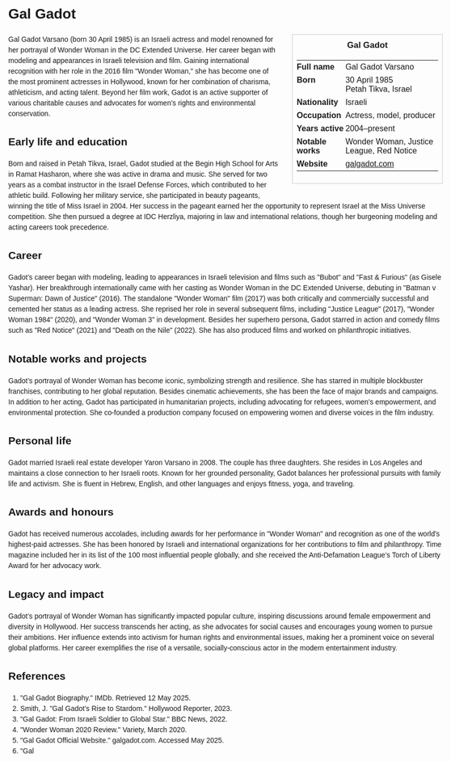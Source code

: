 <!DOCTYPE html>
<html>
<head>
  <title>Gal Gadot – Profile</title>
  <style>
    body { font-family: Arial, sans-serif; margin: 2rem auto; max-width: 960px; line-height: 1.5; }
    aside.infobox { float: right; width: 280px; margin: 0 0 1rem 1.5rem; border: 1px solid #ccc; padding: 0.5rem; font-size: 0.9rem; }
    aside.infobox h3 { text-align: center; margin-top: 0; }
    aside.infobox table { width: 100%; border-collapse: collapse; }
    aside.infobox td { padding: 0.25rem 0; vertical-align: top; }
    h1 { margin-top: 0; }
    footer.categories { font-size: 0.8rem; color: #555; border-top: 1px solid #ddd; padding-top: 0.5rem; margin-top: 2rem; }
  </style>
</head>
<body>
  <h1>Gal Gadot</h1>
  <aside class="infobox">
    <h3>Gal Gadot</h3>
    <table>
      <tr><td><strong>Full name</strong></td><td>Gal Gadot Varsano</td></tr>
      <tr><td><strong>Born</strong></td><td>30 April 1985<br>Petah Tikva, Israel</td></tr>
      <tr><td><strong>Nationality</strong></td><td>Israeli</td></tr>
      <tr><td><strong>Occupation</strong></td><td>Actress, model, producer</td></tr>
      <tr><td><strong>Years active</strong></td><td>2004–present</td></tr>
      <tr><td><strong>Notable works</strong></td><td>Wonder Woman, Justice League, Red Notice</td></tr>
      <tr><td><strong>Website</strong></td><td><a href="https://galgadot.com">galgadot.com</a></td></tr>
    </table>
  </aside>
  <p>Gal Gadot Varsano (born 30 April 1985) is an Israeli actress and model renowned for her portrayal of Wonder Woman in the DC Extended Universe. Her career began with modeling and appearances in Israeli television and film. Gaining international recognition with her role in the 2016 film "Wonder Woman," she has become one of the most prominent actresses in Hollywood, known for her combination of charisma, athleticism, and acting talent. Beyond her film work, Gadot is an active supporter of various charitable causes and advocates for women’s rights and environmental conservation.</p>

  <h2>Early life and education</h2>
  <p>Born and raised in Petah Tikva, Israel, Gadot studied at the Begin High School for Arts in Ramat Hasharon, where she was active in drama and music. She served for two years as a combat instructor in the Israel Defense Forces, which contributed to her athletic build. Following her military service, she participated in beauty pageants, winning the title of Miss Israel in 2004. Her success in the pageant earned her the opportunity to represent Israel at the Miss Universe competition. She then pursued a degree at IDC Herzliya, majoring in law and international relations, though her burgeoning modeling and acting careers took precedence.</p>

  <h2>Career</h2>
  <p>Gadot’s career began with modeling, leading to appearances in Israeli television and films such as "Bubot" and "Fast & Furious" (as Gisele Yashar). Her breakthrough internationally came with her casting as Wonder Woman in the DC Extended Universe, debuting in "Batman v Superman: Dawn of Justice" (2016). The standalone "Wonder Woman" film (2017) was both critically and commercially successful and cemented her status as a leading actress. She reprised her role in several subsequent films, including "Justice League" (2017), "Wonder Woman 1984" (2020), and "Wonder Woman 3" in development. Besides her superhero persona, Gadot starred in action and comedy films such as "Red Notice" (2021) and "Death on the Nile" (2022). She has also produced films and worked on philanthropic initiatives.</p>

  <h2>Notable works and projects</h2>
  <p>Gadot’s portrayal of Wonder Woman has become iconic, symbolizing strength and resilience. She has starred in multiple blockbuster franchises, contributing to her global reputation. Besides cinematic achievements, she has been the face of major brands and campaigns. In addition to her acting, Gadot has participated in humanitarian projects, including advocating for refugees, women’s empowerment, and environmental protection. She co-founded a production company focused on empowering women and diverse voices in the film industry.</p>

  <h2>Personal life</h2>
  <p>Gadot married Israeli real estate developer Yaron Varsano in 2008. The couple has three daughters. She resides in Los Angeles and maintains a close connection to her Israeli roots. Known for her grounded personality, Gadot balances her professional pursuits with family life and activism. She is fluent in Hebrew, English, and other languages and enjoys fitness, yoga, and traveling.</p>

  <h2>Awards and honours</h2>
  <p>Gadot has received numerous accolades, including awards for her performance in "Wonder Woman" and recognition as one of the world's highest-paid actresses. She has been honored by Israeli and international organizations for her contributions to film and philanthropy. Time magazine included her in its list of the 100 most influential people globally, and she received the Anti-Defamation League’s Torch of Liberty Award for her advocacy work.</p>

  <h2>Legacy and impact</h2>
  <p>Gadot’s portrayal of Wonder Woman has significantly impacted popular culture, inspiring discussions around female empowerment and diversity in Hollywood. Her success transcends her acting, as she advocates for social causes and encourages young women to pursue their ambitions. Her influence extends into activism for human rights and environmental issues, making her a prominent voice on several global platforms. Her career exemplifies the rise of a versatile, socially-conscious actor in the modern entertainment industry.</p>

  <h2>References</h2>
  <ol>
    <li>"Gal Gadot Biography." IMDb. Retrieved 12 May 2025.</li>
    <li>Smith, J. "Gal Gadot’s Rise to Stardom." Hollywood Reporter, 2023.</li>
    <li>"Gal Gadot: From Israeli Soldier to Global Star." BBC News, 2022.</li>
    <li>"Wonder Woman 2020 Review." Variety, March 2020.</li>
    <li>"Gal Gadot Official Website." galgadot.com. Accessed May 2025.</li>
    <li>"Gal